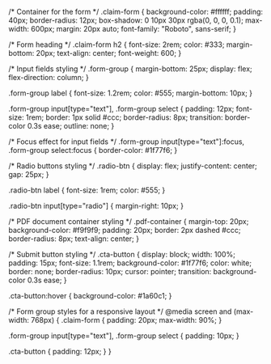 /* Container for the form */
.claim-form {
  background-color: #ffffff;
  padding: 40px;
  border-radius: 12px;
  box-shadow: 0 10px 30px rgba(0, 0, 0, 0.1);
  max-width: 600px;
  margin: 20px auto;
  font-family: "Roboto", sans-serif;
}

/* Form heading */
.claim-form h2 {
  font-size: 2rem;
  color: #333;
  margin-bottom: 20px;
  text-align: center;
  font-weight: 600;
}

/* Input fields styling */
.form-group {
  margin-bottom: 25px;
  display: flex;
  flex-direction: column;
}

.form-group label {
  font-size: 1.2rem;
  color: #555;
  margin-bottom: 10px;
}

.form-group input[type="text"],
.form-group select {
  padding: 12px;
  font-size: 1rem;
  border: 1px solid #ccc;
  border-radius: 8px;
  transition: border-color 0.3s ease;
  outline: none;
}

/* Focus effect for input fields */
.form-group input[type="text"]:focus,
.form-group select:focus {
  border-color: #1f77f6;
}

/* Radio buttons styling */
.radio-btn {
  display: flex;
  justify-content: center;
  gap: 25px;
}

.radio-btn label {
  font-size: 1rem;
  color: #555;
}

.radio-btn input[type="radio"] {
  margin-right: 10px;
}

/* PDF document container styling */
.pdf-container {
  margin-top: 20px;
  background-color: #f9f9f9;
  padding: 20px;
  border: 2px dashed #ccc;
  border-radius: 8px;
  text-align: center;
}

/* Submit button styling */
.cta-button {
  display: block;
  width: 100%;
  padding: 15px;
  font-size: 1.1rem;
  background-color: #1f77f6;
  color: white;
  border: none;
  border-radius: 10px;
  cursor: pointer;
  transition: background-color 0.3s ease;
}

.cta-button:hover {
  background-color: #1a60c1;
}

/* Form group styles for a responsive layout */
@media screen and (max-width: 768px) {
  .claim-form {
    padding: 20px;
    max-width: 90%;
  }

  .form-group input[type="text"],
  .form-group select {
    padding: 10px;
  }

  .cta-button {
    padding: 12px;
  }
}
